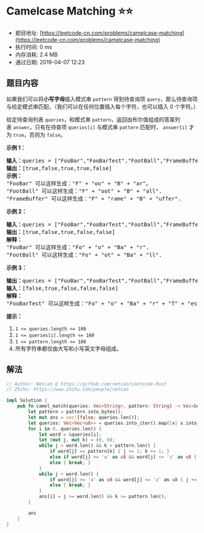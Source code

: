 # Camelcase Matching :star::star:
- 题目地址: [https://leetcode-cn.com/problems/camelcase-matching](https://leetcode-cn.com/problems/camelcase-matching)
- 执行时间: 0 ms 
- 内存消耗: 2.4 MB
- 通过日期: 2019-04-07 12:23

## 题目内容
<p>如果我们可以将<strong>小写字母</strong>插入模式串 <code>pattern</code> 得到待查询项 <code>query</code>，那么待查询项与给定模式串匹配。（我们可以在任何位置插入每个字符，也可以插入 0 个字符。）</p>

<p>给定待查询列表 <code>queries</code>，和模式串 <code>pattern</code>，返回由布尔值组成的答案列表 <code>answer</code>。只有在待查项 <code>queries[i]</code> 与模式串 <code>pattern</code> 匹配时， <code>answer[i]</code> 才为 <code>true</code>，否则为 <code>false</code>。</p>



<p><strong>示例 1：</strong></p>

<pre><strong>输入：</strong>queries = ["FooBar","FooBarTest","FootBall","FrameBuffer","ForceFeedBack"], pattern = "FB"
<strong>输出：</strong>[true,false,true,true,false]
<strong>示例：</strong>
"FooBar" 可以这样生成："F" + "oo" + "B" + "ar"。
"FootBall" 可以这样生成："F" + "oot" + "B" + "all".
"FrameBuffer" 可以这样生成："F" + "rame" + "B" + "uffer".</pre>

<p><strong>示例 2：</strong></p>

<pre><strong>输入：</strong>queries = ["FooBar","FooBarTest","FootBall","FrameBuffer","ForceFeedBack"], pattern = "FoBa"
<strong>输出：</strong>[true,false,true,false,false]
<strong>解释：</strong>
"FooBar" 可以这样生成："Fo" + "o" + "Ba" + "r".
"FootBall" 可以这样生成："Fo" + "ot" + "Ba" + "ll".
</pre>

<p><strong>示例 3：</strong></p>

<pre><strong>输出：</strong>queries = ["FooBar","FooBarTest","FootBall","FrameBuffer","ForceFeedBack"], pattern = "FoBaT"
<strong>输入：</strong>[false,true,false,false,false]
<strong>解释： </strong>
"FooBarTest" 可以这样生成："Fo" + "o" + "Ba" + "r" + "T" + "est".
</pre>



<p><strong>提示：</strong></p>

<ol>
	<li><code>1 <= queries.length <= 100</code></li>
	<li><code>1 <= queries[i].length <= 100</code></li>
	<li><code>1 <= pattern.length <= 100</code></li>
	<li>所有字符串都仅由大写和小写英文字母组成。</li>
</ol>


## 解法
```rust
// Author: Netcan @ https://github.com/netcan/Leetcode-Rust
// Zhihu: https://www.zhihu.com/people/netcan

impl Solution {
    pub fn camel_match(queries: Vec<String>, pattern: String) -> Vec<bool> {
        let pattern = pattern.into_bytes();
        let mut ans = vec![false; queries.len()];
        let queries: Vec<Vec<u8>> = queries.into_iter().map(|x| x.into_bytes()).collect();
        for i in 0..queries.len() {
            let word = &queries[i];
            let (mut j, mut k) = (0, 0);
            while j < word.len() && k < pattern.len() {
                if word[j] == pattern[k] { j += 1; k += 1; }
                else if word[j] >= 'a' as u8 && word[j] <= 'z' as u8 { j += 1; }
                else { break; }
            }
            while j < word.len() {
                if word[j] >= 'a' as u8 && word[j] <= 'z' as u8 { j += 1; }
                else { break; }
            }
            ans[i] = j >= word.len() && k >= pattern.len();
        }

        ans
    }
}

```